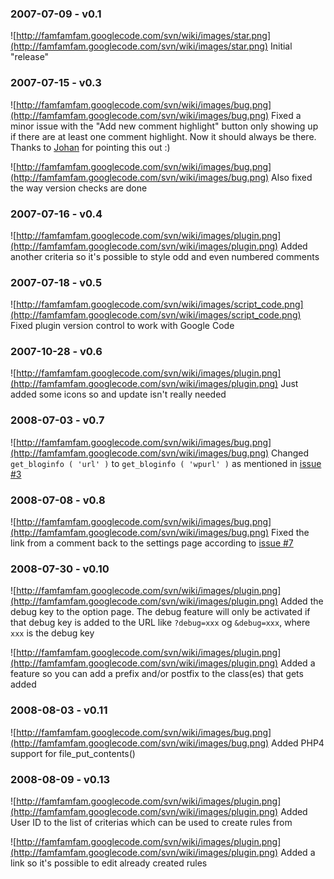 ### 2007-07-09 - v0.1 ###
![http://famfamfam.googlecode.com/svn/wiki/images/star.png](http://famfamfam.googlecode.com/svn/wiki/images/star.png) Initial "release"

### 2007-07-15 - v0.3 ###
![http://famfamfam.googlecode.com/svn/wiki/images/bug.png](http://famfamfam.googlecode.com/svn/wiki/images/bug.png) Fixed a minor issue with the "Add new comment highlight" button only showing up if there are at least one comment highlight. Now it should always be there. Thanks to [Johan](http://www.mothugg.se) for pointing this out :)

![http://famfamfam.googlecode.com/svn/wiki/images/bug.png](http://famfamfam.googlecode.com/svn/wiki/images/bug.png) Also fixed the way version checks are done

### 2007-07-16 - v0.4 ###
![http://famfamfam.googlecode.com/svn/wiki/images/plugin.png](http://famfamfam.googlecode.com/svn/wiki/images/plugin.png) Added another criteria so it's possible to style odd and even numbered comments

### 2007-07-18 - v0.5 ###
![http://famfamfam.googlecode.com/svn/wiki/images/script_code.png](http://famfamfam.googlecode.com/svn/wiki/images/script_code.png) Fixed plugin version control to work with Google Code

### 2007-10-28 - v0.6 ###
![http://famfamfam.googlecode.com/svn/wiki/images/plugin.png](http://famfamfam.googlecode.com/svn/wiki/images/plugin.png) Just added some icons so and update isn't really needed

### 2008-07-03 - v0.7 ###
![http://famfamfam.googlecode.com/svn/wiki/images/bug.png](http://famfamfam.googlecode.com/svn/wiki/images/bug.png) Changed `get_bloginfo ( 'url' )` to `get_bloginfo ( 'wpurl' )` as mentioned in [issue #3](http://code.google.com/p/comment-highlighter/issues/detail?id=3)

### 2008-07-08 - v0.8 ###
![http://famfamfam.googlecode.com/svn/wiki/images/bug.png](http://famfamfam.googlecode.com/svn/wiki/images/bug.png) Fixed the link from a comment back to the settings page according to [issue #7](http://code.google.com/p/comment-highlighter/issues/detail?id=7)

### 2008-07-30 - v0.10 ###
![http://famfamfam.googlecode.com/svn/wiki/images/plugin.png](http://famfamfam.googlecode.com/svn/wiki/images/plugin.png) Added the debug key to the option page. The debug feature will only be activated if that debug key is added to the URL like `?debug=xxx` og `&debug=xxx`, where `xxx` is the debug key

![http://famfamfam.googlecode.com/svn/wiki/images/plugin.png](http://famfamfam.googlecode.com/svn/wiki/images/plugin.png) Added a feature so you can add a prefix and/or postfix to the class(es) that gets added

### 2008-08-03 - v0.11 ###
![http://famfamfam.googlecode.com/svn/wiki/images/bug.png](http://famfamfam.googlecode.com/svn/wiki/images/bug.png) Added PHP4 support for file\_put\_contents()

### 2008-08-09 - v0.13 ###
![http://famfamfam.googlecode.com/svn/wiki/images/plugin.png](http://famfamfam.googlecode.com/svn/wiki/images/plugin.png) Added User ID to the list of criterias which can be used to create rules from

![http://famfamfam.googlecode.com/svn/wiki/images/plugin.png](http://famfamfam.googlecode.com/svn/wiki/images/plugin.png) Added a link so it's possible to edit already created rules
